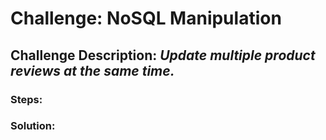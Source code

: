 # Challenge: NoSQL Manipulation
## Challenge Description: *Update multiple product reviews at the same time.*

### Steps: 


### Solution:

